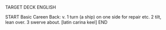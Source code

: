 TARGET DECK
ENGLISH

START
Basic
Careen
Back: v. 1 turn (a ship) on one side for repair etc. 2 tilt, lean over. 3 swerve about. [latin carina keel]
END
